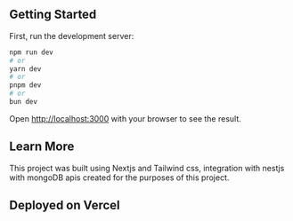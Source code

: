 ## Getting Started

First, run the development server:

```bash
npm run dev
# or
yarn dev
# or
pnpm dev
# or
bun dev
```

Open [http://localhost:3000](http://localhost:3000) with your browser to see the result.

## Learn More
This project was built using Nextjs and Tailwind css, integration with nestjs with mongoDB apis created for the purposes of this project.

## Deployed on Vercel

